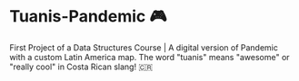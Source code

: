 # Tuanis-Pandemic 🎮

First Project of a Data Structures Course | A digital version of Pandemic with a custom Latin America map. The word "tuanis" means "awesome" or "really cool" in Costa Rican slang! 🇨🇷

